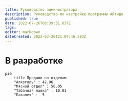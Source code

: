 ```yaml
---
title: Руководство администратора
description: Руководство по настройке программы Айтида
published: true
date: 2022-07-26T06:39:31.837Z
tags: 
editor: markdown
dateCreated: 2022-03-20T21:07:46.383Z
---
```


# В разработке

```mermaid
pie
    title Продажи по отделам
    "Алкоголь" : 42.96
    "Мясной отдел" : 50.05
    "Табачная лавка" : 10.01
    "Бакалея" :  5
```